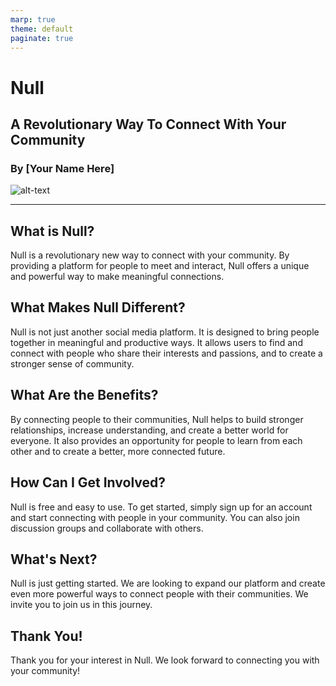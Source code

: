 ```yaml
---
marp: true
theme: default
paginate: true
---
```

# Null
## A Revolutionary Way To Connect With Your Community
### By [Your Name Here]

![alt-text](https://image.freepik.com/free-vector/people-with-different-ages-standing-together_114360-354.jpg)

---

## What is Null?
Null is a revolutionary new way to connect with your community. By providing a platform for people to meet and interact, Null offers a unique and powerful way to make meaningful connections.

## What Makes Null Different?
Null is not just another social media platform. It is designed to bring people together in meaningful and productive ways. It allows users to find and connect with people who share their interests and passions, and to create a stronger sense of community.

## What Are the Benefits?
By connecting people to their communities, Null helps to build stronger relationships, increase understanding, and create a better world for everyone. It also provides an opportunity for people to learn from each other and to create a better, more connected future.

## How Can I Get Involved?
Null is free and easy to use. To get started, simply sign up for an account and start connecting with people in your community. You can also join discussion groups and collaborate with others.

## What's Next?
Null is just getting started. We are looking to expand our platform and create even more powerful ways to connect people with their communities. We invite you to join us in this journey. 

## Thank You!
Thank you for your interest in Null. We look forward to connecting you with your community!
  